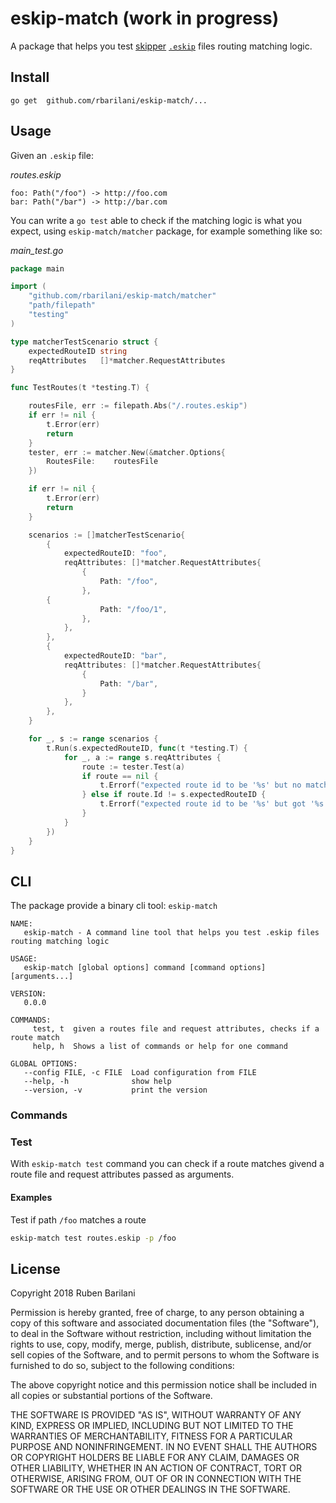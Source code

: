 # eskip-match (work in progress)

A package that helps you test [skipper](https://github.com/zalando/skipper) [`.eskip`](https://zalando.github.io/skipper/dataclients/eskip-file/) files routing matching logic.

## Install

```
go get  github.com/rbarilani/eskip-match/...
```

## Usage

Given an `.eskip` file:

*routes.eskip*
```
foo: Path("/foo") -> http://foo.com
bar: Path("/bar") -> http://bar.com
```

You can write a `go test` able to check if the matching logic is what you expect, using `eskip-match/matcher` package, for example something like so:

*main_test.go*
```go
package main

import (
	"github.com/rbarilani/eskip-match/matcher"
	"path/filepath"
	"testing"
)

type matcherTestScenario struct {
	expectedRouteID string
	reqAttributes   []*matcher.RequestAttributes
}

func TestRoutes(t *testing.T) {

	routesFile, err := filepath.Abs("/.routes.eskip")
	if err != nil {
		t.Error(err)
		return
	}
	tester, err := matcher.New(&matcher.Options{
		RoutesFile:    routesFile
	})

	if err != nil {
		t.Error(err)
		return
	}

	scenarios := []matcherTestScenario{
		{
			expectedRouteID: "foo",
			reqAttributes: []*matcher.RequestAttributes{
				{
					Path: "/foo",
				},
        {
					Path: "/foo/1",
				},
			},
		},
		{
			expectedRouteID: "bar",
			reqAttributes: []*matcher.RequestAttributes{
				{
					Path: "/bar",
				}
			},
		},
	}

	for _, s := range scenarios {
		t.Run(s.expectedRouteID, func(t *testing.T) {
			for _, a := range s.reqAttributes {
				route := tester.Test(a)
				if route == nil {
					t.Errorf("expected route id to be '%s' but no match\n request: %s", s.expectedRouteID, a.Path)
				} else if route.Id != s.expectedRouteID {
					t.Errorf("expected route id to be '%s' but got '%s'\n request: %s", s.expectedRouteID, route.Id, a.Path)
				}
			}
		})
	}
}

```

## CLI

The package provide a binary cli tool: `eskip-match`

```
NAME:
   eskip-match - A command line tool that helps you test .eskip files routing matching logic

USAGE:
   eskip-match [global options] command [command options] [arguments...]

VERSION:
   0.0.0

COMMANDS:
     test, t  given a routes file and request attributes, checks if a route match
     help, h  Shows a list of commands or help for one command

GLOBAL OPTIONS:
   --config FILE, -c FILE  Load configuration from FILE
   --help, -h              show help
   --version, -v           print the version
```
### Commands

### Test

With `eskip-match test` command you can check if a route matches givend a route file and request attributes passed as arguments.

#### Examples  

Test if path `/foo` matches a route

```bash
eskip-match test routes.eskip -p /foo
```

## License

Copyright 2018 Ruben Barilani

Permission is hereby granted, free of charge, to any person obtaining a copy of this software and associated documentation files (the "Software"), to deal in the Software without restriction, including without limitation the rights to use, copy, modify, merge, publish, distribute, sublicense, and/or sell copies of the Software, and to permit persons to whom the Software is furnished to do so, subject to the following conditions:

The above copyright notice and this permission notice shall be included in all copies or substantial portions of the Software.

THE SOFTWARE IS PROVIDED "AS IS", WITHOUT WARRANTY OF ANY KIND, EXPRESS OR IMPLIED, INCLUDING BUT NOT LIMITED TO THE WARRANTIES OF MERCHANTABILITY, FITNESS FOR A PARTICULAR PURPOSE AND NONINFRINGEMENT. IN NO EVENT SHALL THE AUTHORS OR COPYRIGHT HOLDERS BE LIABLE FOR ANY CLAIM, DAMAGES OR OTHER LIABILITY, WHETHER IN AN ACTION OF CONTRACT, TORT OR OTHERWISE, ARISING FROM, OUT OF OR IN CONNECTION WITH THE SOFTWARE OR THE USE OR OTHER DEALINGS IN THE SOFTWARE.
